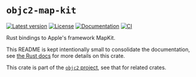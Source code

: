# `objc2-map-kit`

[![Latest version](https://badgen.net/crates/v/objc2-map-kit)](https://crates.io/crates/objc2-map-kit)
[![License](https://badgen.net/badge/license/Zlib%20OR%20Apache-2.0%20OR%20MIT/blue)](../../LICENSE.md)
[![Documentation](https://docs.rs/objc2-map-kit/badge.svg)](https://docs.rs/objc2-map-kit/)
[![CI](https://github.com/madsmtm/objc2/actions/workflows/ci.yml/badge.svg)](https://github.com/madsmtm/objc2/actions/workflows/ci.yml)

Rust bindings to Apple's framework MapKit.

This README is kept intentionally small to consolidate the documentation, see
[the Rust docs](https://docs.rs/objc2-map-kit/) for more details on this crate.

This crate is part of the [`objc2` project](https://github.com/madsmtm/objc2),
see that for related crates.
